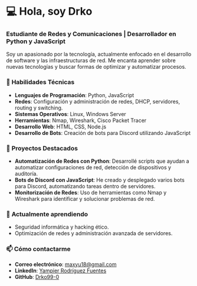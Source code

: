 # 💻 **Hola, soy Drko**  

### **Estudiante de Redes y Comunicaciones | Desarrollador en Python y JavaScript**


Soy un apasionado por la tecnología, actualmente enfocado en el desarrollo de software y las infraestructuras de red. Me encanta aprender sobre nuevas tecnologías y buscar formas de optimizar y automatizar procesos.

### 🔧 **Habilidades Técnicas**
- **Lenguajes de Programación**: Python, JavaScript
- **Redes**: Configuración y administración de redes, DHCP, servidores, routing y switching.
- **Sistemas Operativos**: Linux, Windows Server
- **Herramientas**: Nmap, Wireshark, Cisco Packet Tracer
- **Desarrollo Web**: HTML, CSS, Node.js
- **Desarrollo de Bots**: Creación de bots para Discord utilizando JavaScript

### 💼 **Proyectos Destacados**
- **Automatización de Redes con Python**: Desarrollé scripts que ayudan a automatizar configuraciones de red, detección de dispositivos y auditoría.
- **Bots de Discord con JavaScript**: He creado y desplegado varios bots para Discord, automatizando tareas dentro de servidores.
- **Monitorización de Redes**: Uso de herramientas como Nmap y Wireshark para identificar y solucionar problemas de red.

### 🌱 **Actualmente aprendiendo**
- Seguridad informática y hacking ético.
- Optimización de redes y administración avanzada de servidores.

### 📫 **Cómo contactarme**
- **Correo electrónico**: [maxyu18@gmail.com](mailto:maxyu18@gmail.com)
- **LinkedIn**: [Yampier Rodríguez Fuentes](https://www.linkedin.com/in/yampier-rodriguez-fuentes-917a9932a/)
- **GitHub**: [Drko99-0](https://github.com/Drko99-0)
